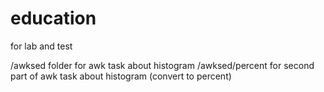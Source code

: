 # education
for lab and test

/awksed folder for awk task about histogram
/awksed/percent for second part of awk task about histogram (convert to percent)
